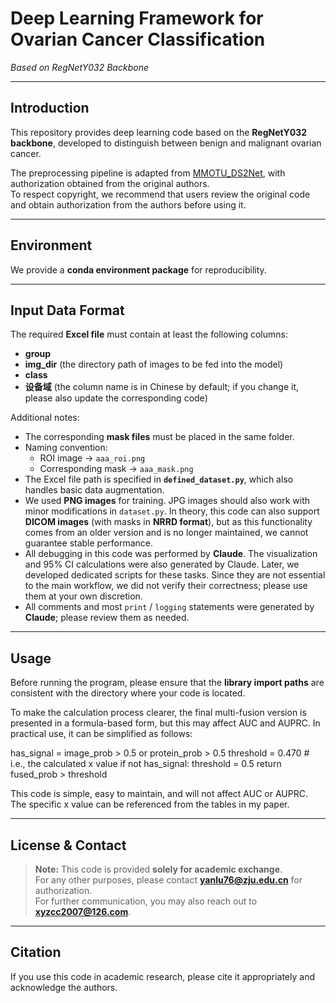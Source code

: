 # Deep Learning Framework for Ovarian Cancer Classification  
*Based on RegNetY032 Backbone*

---

## Introduction
This repository provides deep learning code based on the **RegNetY032 backbone**, developed to distinguish between benign and malignant ovarian cancer.

The preprocessing pipeline is adapted from [MMOTU_DS2Net](https://github.com/cv516Buaa/MMOTU_DS2Net), with authorization obtained from the original authors.  
To respect copyright, we recommend that users review the original code and obtain authorization from the authors before using it.

---

## Environment
We provide a **conda environment package** for reproducibility.

---

## Input Data Format
The required **Excel file** must contain at least the following columns:

- **group**  
- **img_dir** (the directory path of images to be fed into the model)  
- **class**  
- **设备域** (the column name is in Chinese by default; if you change it, please also update the corresponding code)

Additional notes:

- The corresponding **mask files** must be placed in the same folder.  
- Naming convention:  
  - ROI image → `aaa_roi.png`  
  - Corresponding mask → `aaa_mask.png`  
- The Excel file path is specified in **`defined_dataset.py`**, which also handles basic data augmentation.  
- We used **PNG images** for training. JPG images should also work with minor modifications in `dataset.py`. In theory, this code can also support **DICOM images** (with masks in **NRRD format**), but as this functionality comes from an older version and is no longer maintained, we cannot guarantee stable performance.  
- All debugging in this code was performed by **Claude**. The visualization and 95% CI calculations were also generated by Claude. Later, we developed dedicated scripts for these tasks. Since they are not essential to the main workflow, we did not verify their correctness; please use them at your own discretion.  
- All comments and most `print` / `logging` statements were generated by **Claude**; please review them as needed.  

---

## Usage
Before running the program, please ensure that the **library import paths** are consistent with the directory where your code is located.

To make the calculation process clearer, the final multi-fusion version is presented in a formula-based form, but this may affect AUC and AUPRC. In practical use, it can be simplified as follows:

  has_signal = image_prob > 0.5 or protein_prob > 0.5
  threshold = 0.470  # i.e., the calculated x value
  if not has_signal:
      threshold = 0.5
  return fused_prob > threshold

This code is simple, easy to maintain, and will not affect AUC or AUPRC. The specific x value can be referenced from the tables in my paper.

---

## License & Contact
> **Note:** This code is provided **solely for academic exchange**.  
> For any other purposes, please contact **yanlu76@zju.edu.cn** for authorization.  
> For further communication, you may also reach out to **xyzcc2007@126.com**.

---

## Citation
If you use this code in academic research, please cite it appropriately and acknowledge the authors.
